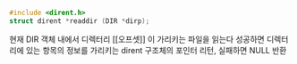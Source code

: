~~~c
#include <dirent.h>
struct dirent *readdir (DIR *dirp);
~~~

현재 DIR 객체 내에서 디렉터리 [[오프셋]] 이 가리키는 파일을 읽는다
성공하면 디렉터리에 있는 항목의 정보를 가리키는 dirent 구조체의 포인터 리턴,
실패하면 NULL 반환